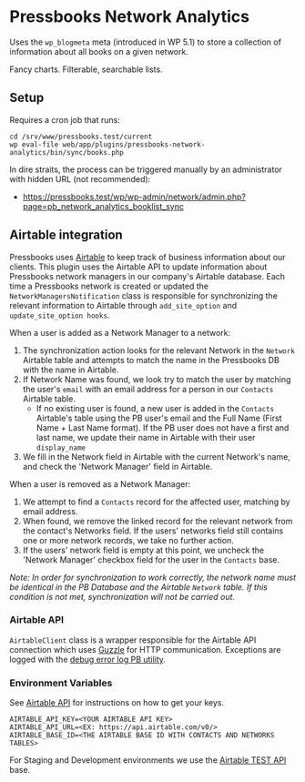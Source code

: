 # Pressbooks Network Analytics

Uses the `wp_blogmeta` meta  (introduced in WP 5.1) to store a collection of information about all books on a given network. 

Fancy charts. Filterable, searchable lists. 

## Setup

Requires a cron job that runs:

    cd /srv/www/pressbooks.test/current
    wp eval-file web/app/plugins/pressbooks-network-analytics/bin/sync/books.php

In dire straits, the process can be triggered manually by an administrator with hidden URL (not recommended):

+ https://pressbooks.test/wp/wp-admin/network/admin.php?page=pb_network_analytics_booklist_sync

## Airtable integration
Pressbooks uses [Airtable](https://airtable.com/) to keep track of business information about our clients. This plugin uses 
the Airtable API to update information about Pressbooks network managers in our company's Airtable database. Each time a 
Pressbooks network is created or updated the `NetworkManagersNotification` class is responsible for synchronizing the 
relevant information to Airtable through `add_site_option` and `update_site_option hooks`.

When a user is added as a Network Manager to a network:
1. The synchronization action looks for the relevant Network in the `Network` Airtable table and attempts to match the name 
in the Pressbooks DB with the name in Airtable.
2. If Network Name was found, we look try to match the user by matching the user's `email` with an email address for a person 
in our `Contacts` Airtable table. 
    - If no existing user is found, a new user is added in the `Contacts` Airtable's table using the PB user's 
    email and the Full Name (First Name + Last Name format). 
    If the PB user does not have a first and last name, we update their name in Airtable with their user `display_name`
3. We fill in the Network field in Airtable with the current Network's name, and check the 'Network Manager' field in Airtable.

When a user is removed as a Network Manager:
1. We attempt to find a `Contacts` record for the affected user, matching by email address.
2. When found, we remove the linked record for the relevant network from the contact's Networks field. If the users' networks field still contains one or more network records, we take no further action.
3. If the users' network field is empty at this point, we uncheck the 'Network Manager' checkbox field for the user in the `Contacts` base.

_Note: In order for synchronization to work correctly, the network name must be identical in the PB Database and the Airtable `Network` table.  If this condition is not met, synchronization will not be carried out._

### Airtable API
`AirtableClient` class is a wrapper responsible for the Airtable API connection which uses [Guzzle](https://docs.guzzlephp.org/en/stable/) 
for HTTP communication. Exceptions are logged with the [debug error log PB utility](https://github.com/pressbooks/pressbooks/blob/33859ec39b7f3da803e98ca1a378ac472220c1ef/inc/utility/namespace.php#L725).

### Environment Variables
See [Airtable API](https://airtable.com/api) for instructions on how to get your keys.
```
AIRTABLE_API_KEY=<YOUR AIRTABLE API KEY>
AIRTABLE_API_URL=<EX: https://api.airtable.com/v0/>
AIRTABLE_BASE_ID=<THE AIRTABLE BASE ID WITH CONTACTS AND NETWORKS TABLES>
```
For Staging and Development environments we use the [Airtable TEST API](https://airtable.com/tblqC7Lekj4Dkiuh2/) base.
